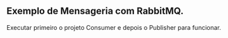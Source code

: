 ## Exemplo de Mensageria com RabbitMQ.
Executar primeiro o projeto Consumer e depois o Publisher para funcionar.
